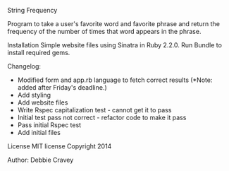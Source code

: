 String Frequency

Program to take a user's favorite word and favorite phrase and return the frequency
of the number of times that word appears in the phrase.

Installation
Simple website files using Sinatra in Ruby 2.2.0.
Run Bundle to install required gems.

Changelog:

* Modified form and app.rb language to fetch correct results  (*Note: added after Friday's deadline.)
* Add styling
* Add website files
* Write Rspec capitalization test - cannot get it to pass
* Initial test pass not correct - refactor code to make it pass
* Pass initial Rspec test
* Add initial files


License
MIT license
Copyright 2014

Author: Debbie Cravey
